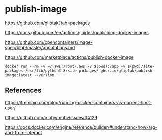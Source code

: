 # publish-image

https://github.com/gliptak?tab=packages

https://docs.github.com/en/actions/guides/publishing-docker-images

https://github.com/opencontainers/image-spec/blob/master/annotations.md

https://github.com/marketplace/actions/publish-docker-image

```
docker run --rm -v ~/.aws:/root/.aws -v $(pwd):/app -v $(pwd)/site-packages:/usr/lib/python3.8/site-packages/ ghcr.io/gliptak/publish-image:latest --version
```

## References

https://jtreminio.com/blog/running-docker-containers-as-current-host-user/

https://github.com/moby/moby/issues/34129

https://docs.docker.com/engine/reference/builder/#understand-how-arg-and-from-interact

